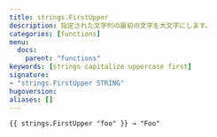 ```yaml
---
title: strings.FirstUpper
description: 指定された文字列の最初の文字を大文字にします。
categories: [functions]
menu:
  docs:
    parent: "functions"
keywords: [strings capitalize uppercase first]
signature: 
- "strings.FirstUpper STRING"
hugoversion:
aliases: []
---
```


```go-html-template
{{ strings.FirstUpper "foo" }} → "Foo"
```

